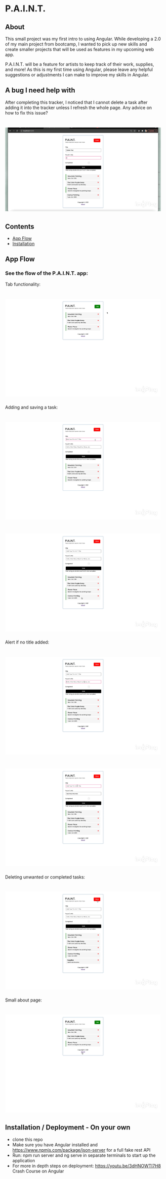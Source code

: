 # P.A.I.N.T.

## About

This small project was my first intro to using Angular. While developing a 2.0 of my main project from bootcamp, I wanted to pick up new skills and create smaller projects that will be used as features in my upcoming web app.

P.A.I.N.T. will be a feature for artists to keep track of their work, supplies, and more! As this is my first time using Angular, please leave any helpful suggestions or adjustments I can make to improve my skills in Angular. 


## A bug I need help with

After completing this tracker, I noticed that I cannot delete a task after adding it into the tracker unless I refresh the whole page. Any advice on how to fix this issue? 
# <img src= "https://github.com/Grxcelynx/Project-tracker/blob/main/angular-project-one/ReadMeGifs/delete-error.GIF" alt= "delete-error">



## Contents 
* [App Flow](#app-flow)
* [Installation](#installation)



## <a name="app-flow"></a>App Flow
### See the flow of the P.A.I.N.T. app: 

Tab functionality:
# <img src= "https://github.com/Grxcelynx/Project-tracker/blob/main/angular-project-one/ReadMeGifs/tab-open-close.GIF" alt= "tab">

Adding and saving a task:
# <img src= "https://github.com/Grxcelynx/Project-tracker/blob/main/angular-project-one/ReadMeGifs/adding.GIF" alt= "adding">
# <img src= "https://github.com/Grxcelynx/Project-tracker/blob/main/angular-project-one/ReadMeGifs/complete.GIF" alt= "complete">

Alert if no title added:
# <img src= "https://github.com/Grxcelynx/Project-tracker/blob/main/angular-project-one/ReadMeGifs/error.GIF" alt= "error">
# <img src= "https://github.com/Grxcelynx/Project-tracker/blob/main/angular-project-one/ReadMeGifs/adding-title.GIF" alt= "adding-title">

Deleting unwanted or completed tasks:
# <img src= "https://github.com/Grxcelynx/Project-tracker/blob/main/angular-project-one/ReadMeGifs/delete.GIF" alt= "delete">

Small about page:
# <img src= "https://github.com/Grxcelynx/Project-tracker/blob/main/angular-project-one/ReadMeGifs/about.GIF" alt= "about">




## <a name="installation"></a>Installation / Deployment - On your own

* clone this repo
* Make sure you have Angular installed and https://www.npmjs.com/package/json-server for a full fake rest API
* Run: npm run server and ng serve in separate terminals to start up the application
* For more in depth steps on deployment: https://youtu.be/3dHNOWTI7H8 Crash Course on Angular 


